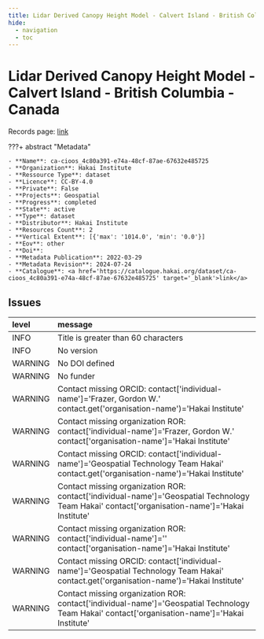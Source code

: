 ```yaml
---
title: Lidar Derived Canopy Height Model - Calvert Island - British Columbia - Canada
hide:
  - navigation
  - toc
---
```


# Lidar Derived Canopy Height Model - Calvert Island - British Columbia - Canada

Records page: <a href='https://catalogue.hakai.org/dataset/ca-cioos_4c80a391-e74a-48cf-87ae-67632e485725' target='_blank'>link</a>

???+ abstract "Metadata"

    - **Name**: ca-cioos_4c80a391-e74a-48cf-87ae-67632e485725 
    - **Organization**: Hakai Institute 
    - **Ressource Type**: dataset 
    - **Licence**: CC-BY-4.0 
    - **Private**: False 
    - **Projects**: Geospatial 
    - **Progress**: completed 
    - **State**: active 
    - **Type**: dataset 
    - **Distributor**: Hakai Institute 
    - **Resources Count**: 2 
    - **Vertical Extent**: [{'max': '1014.0', 'min': '0.0'}] 
    - **Eov**: other 
    - **Doi**:  
    - **Metadata Publication**: 2022-03-29 
    - **Metadata Revision**: 2024-07-24 
    - **Catalogue**: <a href='https://catalogue.hakai.org/dataset/ca-cioos_4c80a391-e74a-48cf-87ae-67632e485725' target='_blank'>link</a> 

<div id='map'></div>




## Issues
| level   | message                                                                                                                                         |
|:--------|:------------------------------------------------------------------------------------------------------------------------------------------------|
| INFO    | Title is greater than 60 characters                                                                                                             |
| INFO    | No version                                                                                                                                      |
| WARNING | No DOI defined                                                                                                                                  |
| WARNING | No funder                                                                                                                                       |
| WARNING | Contact missing ORCID: contact['individual-name']='Frazer, Gordon W.' contact.get('organisation-name')='Hakai Institute'                        |
| WARNING | Contact missing organization ROR:  contact['individual-name']='Frazer, Gordon W.' contact['organisation-name']='Hakai Institute'                |
| WARNING | Contact missing ORCID: contact['individual-name']='Geospatial Technology Team Hakai' contact.get('organisation-name')='Hakai Institute'         |
| WARNING | Contact missing organization ROR:  contact['individual-name']='Geospatial Technology Team Hakai' contact['organisation-name']='Hakai Institute' |
| WARNING | Contact missing organization ROR:  contact['individual-name']='' contact['organisation-name']='Hakai Institute'                                 |
| WARNING | Contact missing ORCID: contact['individual-name']='Geospatial Technology Team Hakai' contact.get('organisation-name')='Hakai Institute'         |
| WARNING | Contact missing organization ROR:  contact['individual-name']='Geospatial Technology Team Hakai' contact['organisation-name']='Hakai Institute' |


<script>
   document.addEventListener("DOMContentLoaded", function() {
    var map = L.map('map').setView([51.505, -125.09], 5);
    L.tileLayer('https://tile.openstreetmap.org/{z}/{x}/{y}.png', {
        maxZoom: 19,
        attribution: '&copy; <a href="http://www.openstreetmap.org/copyright">OpenStreetMap</a>'
    }).addTo(map);
    var geojsonFeature = {
        "type": "Feature",
        "properties": {
            "name" : "Lidar Derived Canopy Height Model - Calvert Island - British Columbia - Canada"
        },
        "geometry": {'type': 'Polygon', 'coordinates': [[[-128.309326171875, 51.41633810640042], [-127.803955078125, 51.41633810640042], [-127.803955078125, 51.97472977494965], [-128.309326171875, 51.97472977494965], [-128.309326171875, 51.41633810640042]]]}
    }
    L.geoJSON(geojsonFeature).addTo(map);
   })
</script>
